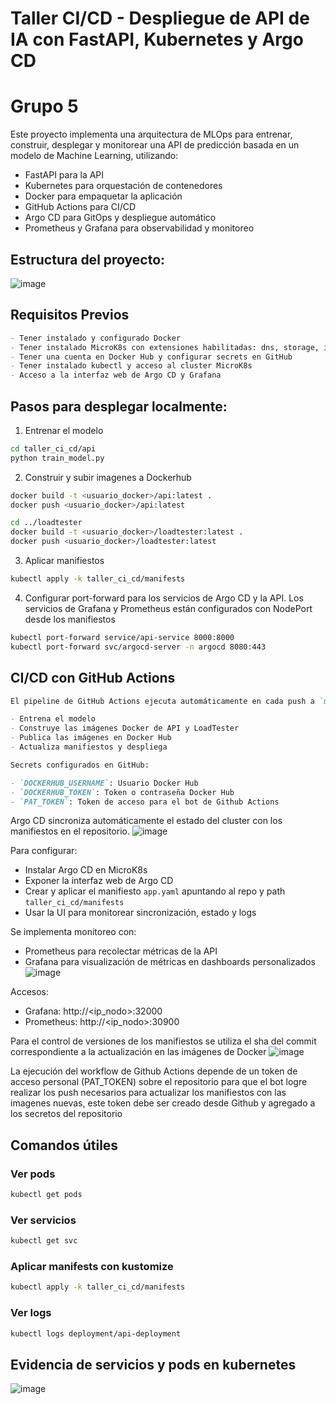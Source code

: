 # Taller CI/CD - Despliegue de API de IA con FastAPI, Kubernetes y Argo CD
# Grupo 5

Este proyecto implementa una arquitectura de MLOps para entrenar, construir, desplegar y monitorear una API de predicción basada en un modelo de Machine Learning, utilizando:

- FastAPI para la API
- Kubernetes para orquestación de contenedores
- Docker para empaquetar la aplicación
- GitHub Actions para CI/CD
- Argo CD para GitOps y despliegue automático
- Prometheus y Grafana para observabilidad y monitoreo

## Estructura del proyecto:

![image](https://github.com/user-attachments/assets/a1109072-f85b-4cb8-8696-ecf80e794d55)

## Requisitos Previos

```markdown
- Tener instalado y configurado Docker
- Tener instalado MicroK8s con extensiones habilitadas: dns, storage, ingress, prometheus
- Tener una cuenta en Docker Hub y configurar secrets en GitHub
- Tener instalado kubectl y acceso al cluster MicroK8s
- Acceso a la interfaz web de Argo CD y Grafana

```
## Pasos para desplegar localmente:

1. Entrenar el modelo

```bash
cd taller_ci_cd/api
python train_model.py
```

2. Construir y subir imagenes a Dockerhub
```bash
docker build -t <usuario_docker>/api:latest .
docker push <usuario_docker>/api:latest

cd ../loadtester
docker build -t <usuario_docker>/loadtester:latest .
docker push <usuario_docker>/loadtester:latest
```

3. Aplicar manifiestos
```bash
kubectl apply -k taller_ci_cd/manifests
```

4. Configurar port-forward para los servicios de Argo CD y la API.
   Los servicios de Grafana y Prometheus están configurados con NodePort desde los manifiestos
```bash
kubectl port-forward service/api-service 8000:8000
kubectl port-forward svc/argocd-server -n argocd 8080:443
```

## CI/CD con GitHub Actions

```markdown
El pipeline de GitHub Actions ejecuta automáticamente en cada push a `main`:

- Entrena el modelo
- Construye las imágenes Docker de API y LoadTester
- Publica las imágenes en Docker Hub
- Actualiza manifiestos y despliega

Secrets configurados en GitHub:

- `DOCKERHUB_USERNAME`: Usuario Docker Hub
- `DOCKERHUB_TOKEN`: Token o contraseña Docker Hub
- `PAT_TOKEN`: Token de acceso para el bot de Github Actions
```

Argo CD sincroniza automáticamente el estado del cluster con los manifiestos en el repositorio.
![image](https://github.com/user-attachments/assets/5c1ce12c-e2a9-42ed-b786-0d8f92492bd4)

Para configurar:

- Instalar Argo CD en MicroK8s
- Exponer la interfaz web de Argo CD
- Crear y aplicar el manifiesto `app.yaml` apuntando al repo y path `taller_ci_cd/manifests`
- Usar la UI para monitorear sincronización, estado y logs

Se implementa monitoreo con:

- Prometheus para recolectar métricas de la API
- Grafana para visualización de métricas en dashboards personalizados
![image](https://github.com/user-attachments/assets/a895eb0e-c0e5-40dc-979f-4e1d4c296455)

Accesos:

- Grafana: http://<ip_nodo>:32000
- Prometheus: http://<ip_nodo>:30900

Para el control de versiones de los manifiestos se utiliza el sha del commit correspondiente a la actualización en las imágenes de Docker
![image](https://github.com/user-attachments/assets/698e6d5c-29c3-49bd-8603-82cd7f74eb77)

La ejecución del workflow de Github Actions depende de un token de acceso personal (PAT_TOKEN) sobre el repositorio para que el bot logre realizar los push necesarios para actualizar los manifiestos con las imagenes nuevas, este token debe ser creado desde Github y agregado a los secretos del repositorio

## Comandos útiles
### Ver pods
```bash
kubectl get pods
```

### Ver servicios
```bash
kubectl get svc
```

### Aplicar manifests con kustomize
```bash
kubectl apply -k taller_ci_cd/manifests
```

### Ver logs
```bash
kubectl logs deployment/api-deployment
```

## Evidencia de servicios y pods en kubernetes
![image](https://github.com/user-attachments/assets/9dd797f9-0212-4546-ab19-d7cc2f6d13c2)
